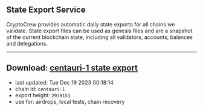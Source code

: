 ## State Export Service
CryptoCrew provides automatic daily state exports for all chains we validate. State export files can be used as genesis files and are a snapshot of the current blockchain state, including all validators, accounts, balances and delegations.

---
**Download: [centauri-1 state export](https://dl.ccvalidators.com/SERVICE/composable/centauri-1_export_2939153.json)**
---

- last updated: Tue Dec 19 2023 00:18:14
- chain id: `centauri-1`
- export height: `2939153`
- use for: airdrops, local tests, chain recovery
